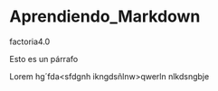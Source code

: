 # Aprendiendo_Markdown
factoria4.0

Esto es un párrafo

Lorem
hg´fda<sfdgnh      ikngdsñlnw>qwerln    nlkdsngbje